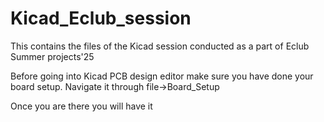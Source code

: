 # Kicad_Eclub_session
This contains the files of the Kicad session conducted as a part of Eclub Summer projects'25

Before going into Kicad PCB design editor make sure you have done your board setup.
Navigate it through file->Board_Setup

Once you are there you will have it 
